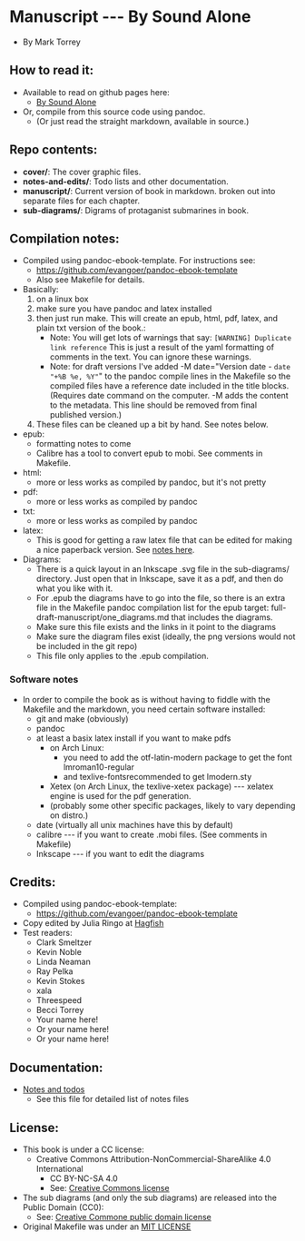 
# Manuscript --- By Sound Alone
* By Mark Torrey


## How to read it:
* Available to read on github pages here:
	* [By Sound Alone](https://bysoundalone.net/)
* Or, compile from this source code using pandoc.
	* (Or just read the straight markdown, available in source.)


## Repo contents:
* **cover/**: The cover graphic files.
* **notes-and-edits/**: Todo lists and other documentation.
* **manuscript/**: Current version of book in markdown. broken out into separate files for each chapter.
* **sub-diagrams/**: Digrams of protaganist submarines in book.


## Compilation notes:
* Compiled using pandoc-ebook-template. For instructions see:
	* https://github.com/evangoer/pandoc-ebook-template
	* Also see Makefile for details.
* Basically: 
	1. on a linux box 
	2. make sure you have pandoc and latex installed 
	3. then just run make. This will create an epub, html, pdf, latex, and plain txt version of the book.:
        * Note: You will get lots of warnings that say: ```[WARNING] Duplicate link reference``` This is just a result of the yaml formatting of comments in the text. You can ignore these warnings.
		* Note: for draft versions I've added -M date="Version date - `date "+%B %e, %Y"`" to the pandoc compile lines in the Makefile so the compiled files have a reference date included in the title blocks. (Requires date command on the computer. -M adds the content to the metadata. This line should be removed from final published version.)
	4. These files can be cleaned up a bit by hand. See notes below.
* epub:
	* formatting notes to come
	* Calibre has a tool to convert epub to mobi. See comments in Makefile.
* html:
	* more or less works as compiled by pandoc, but it's not pretty
* pdf:
	* more or less works as compiled by pandoc
* txt:
	* more or less works as compiled by pandoc
* latex:
	* This is good for getting a raw latex file that can be edited for making a nice paperback version. See [notes here](latex-edits-for-paperback.md).
* Diagrams:
	* There is a quick layout in an Inkscape .svg file in the sub-diagrams/ directory. Just open that in Inkscape, save it as a pdf, and then do what you like with it.
	* For .epub the diagrams have to go into the file, so there is an extra file in the Makefile pandoc compilation list for the epub target: full-draft-manuscript/one_diagrams.md that includes the diagrams. 
	* Make sure this file exists and the links in it point to the diagrams
	* Make sure the diagram files exist (ideally, the png versions would not be included in the git repo)
	* This file only applies to the .epub compilation.

### Software notes
* In order to compile the book as is without having to fiddle with the Makefile and the markdown, you need certain software installed:
    * git and make (obviously) 
    * pandoc
    * at least a basix latex install if you want to make pdfs 
        * on Arch Linux: 
            * you need to add the otf-latin-modern package to get the font lmroman10-regular
            * and texlive-fontsrecommended to get lmodern.sty
        * Xetex (on Arch Linux, the texlive-xetex package) --- xelatex engine is used for the pdf generation.
        * (probably some other specific packages, likely to vary depending on distro.)
    * date (virtually all unix machines have this by default)
    * calibre --- if you want to create .mobi files. (See comments in Makefile)
    * Inkscape --- if you want to edit the diagrams


## Credits:
* Compiled using pandoc-ebook-template:
	* https://github.com/evangoer/pandoc-ebook-template
* Copy edited by Julia Ringo at [Hagfish](https://hag.fish/)
* Test readers:
	* Clark Smeltzer
	* Kevin Noble
	* Linda Neaman
	* Ray Pelka
	* Kevin Stokes
	* xala
	* Threespeed
    * Becci Torrey
	* Your name here!
	* Or your name here!
	* Or your name here!

[//]: # (* Cover from covervault: * https://covervault.com/)

## Documentation:
* [Notes and todos](notes-and-edits/index-notes_and_todos-subworld_book1)
	* See this file for detailed list of notes files


## License:
* This book is under a CC license:
	* Creative Commons Attribution-NonCommercial-ShareAlike 4.0 International
		* CC BY-NC-SA 4.0
		* See: [Creative Commons license](https://creativecommons.org/licenses/by-nc-sa/4.0/)
* The sub diagrams (and only the sub diagrams) are released into the Public Domain (CC0):
	* See: [Creative Commone public domain license](https://creativecommons.org/publicdomain/zero/1.0/)
* Original Makefile was under an [MIT LICENSE](https://opensource.org/license/mit/)


